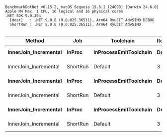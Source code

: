 ```

BenchmarkDotNet v0.15.2, macOS Sequoia 15.6.1 (24G90) [Darwin 24.6.0]
Apple M4 Max, 1 CPU, 16 logical and 16 physical cores
.NET SDK 9.0.304
  [Host]   : .NET 9.0.8 (9.0.825.36511), Arm64 RyuJIT AdvSIMD DEBUG
  ShortRun : .NET 9.0.8 (9.0.825.36511), Arm64 RyuJIT AdvSIMD


```
| Method                | Job      | Toolchain              | IterationCount | LaunchCount | WarmupCount | SetSize | Mean        | Error        | StdDev    | StdErr    | Min         | Max         | Q1          | Q3          | Median      | Op/s     | Gen0       | Gen1      | Gen2     | Allocated |
|---------------------- |--------- |----------------------- |--------------- |------------ |------------ |-------- |------------:|-------------:|----------:|----------:|------------:|------------:|------------:|------------:|------------:|---------:|-----------:|----------:|---------:|----------:|
| **InnerJoin_Incremental** | **InProc**   | **InProcessEmitToolchain** | **Default**        | **Default**     | **Default**     | **100**     |    **441.9 μs** |      **3.35 μs** |   **3.14 μs** |   **0.81 μs** |    **437.4 μs** |    **447.4 μs** |    **439.7 μs** |    **443.8 μs** |    **442.0 μs** | **2,263.21** |   **162.1094** |   **55.1758** |        **-** |    **1.3 MB** |
| InnerJoin_Incremental | ShortRun | Default                | 3              | 1           | 3           | 100     |    424.8 μs |     25.87 μs |   1.42 μs |   0.82 μs |    423.2 μs |    426.0 μs |    424.2 μs |    425.6 μs |    425.1 μs | 2,354.16 |   162.1094 |    7.3242 |        - |    1.3 MB |
| **InnerJoin_Incremental** | **InProc**   | **InProcessEmitToolchain** | **Default**        | **Default**     | **Default**     | **1000**    |  **7,622.1 μs** |     **46.86 μs** |  **43.84 μs** |  **11.32 μs** |  **7,559.4 μs** |  **7,706.3 μs** |  **7,588.0 μs** |  **7,656.1 μs** |  **7,625.1 μs** |   **131.20** |  **1789.0625** |  **687.5000** | **187.5000** |   **14.3 MB** |
| InnerJoin_Incremental | ShortRun | Default                | 3              | 1           | 3           | 1000    |  7,459.2 μs |  1,060.73 μs |  58.14 μs |  33.57 μs |  7,408.2 μs |  7,522.5 μs |  7,427.6 μs |  7,484.7 μs |  7,446.9 μs |   134.06 |  1789.0625 |  687.5000 | 203.1250 |   14.3 MB |
| **InnerJoin_Incremental** | **InProc**   | **InProcessEmitToolchain** | **Default**        | **Default**     | **Default**     | **5000**    | **52,886.9 μs** |    **707.08 μs** | **661.40 μs** | **170.77 μs** | **51,993.7 μs** | **54,334.5 μs** | **52,426.4 μs** | **53,295.4 μs** | **52,721.2 μs** |    **18.91** | **10062.5000** | **2687.5000** | **875.0000** |  **73.58 MB** |
| InnerJoin_Incremental | ShortRun | Default                | 3              | 1           | 3           | 5000    | 51,235.2 μs | 14,939.17 μs | 818.87 μs | 472.77 μs | 50,714.2 μs | 52,179.0 μs | 50,763.2 μs | 51,495.6 μs | 50,812.2 μs |    19.52 | 10100.0000 | 3000.0000 | 900.0000 |  74.03 MB |
